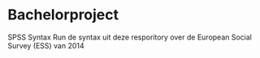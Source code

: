 # Bachelorproject
SPSS Syntax
Run de syntax uit deze resporitory over de European Social Survey (ESS) van 2014
